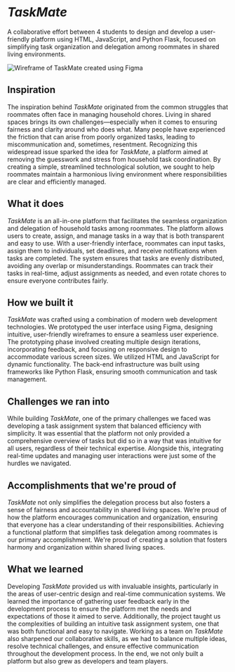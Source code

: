 # _TaskMate_
A collaborative effort between 4 students to design and develop a user-friendly platform using HTML, JavaScript, and Python Flask, focused on simplifying task organization and delegation among roommates in shared living environments.

![Wireframe of TaskMate created using Figma](https://d112y698adiu2z.cloudfront.net/photos/production/software_photos/002/689/404/datas/gallery.jpg)

## Inspiration
The inspiration behind _TaskMate_ originated from the common struggles that roommates often face in managing household chores. Living in shared spaces brings its own challenges—especially when it comes to ensuring fairness and clarity around who does what. Many people have experienced the friction that can arise from poorly organized tasks, leading to miscommunication and, sometimes, resentment. Recognizing this widespread issue sparked the idea for _TaskMate_, a platform aimed at removing the guesswork and stress from household task coordination. By creating a simple, streamlined technological solution, we sought to help roommates maintain a harmonious living environment where responsibilities are clear and efficiently managed.

## What it does
_TaskMate_ is an all-in-one platform that facilitates the seamless organization and delegation of household tasks among roommates. The platform allows users to create, assign, and manage tasks in a way that is both transparent and easy to use. With a user-friendly interface, roommates can input tasks, assign them to individuals, set deadlines, and receive notifications when tasks are completed. The system ensures that tasks are evenly distributed, avoiding any overlap or misunderstandings. Roommates can track their tasks in real-time, adjust assignments as needed, and even rotate chores to ensure everyone contributes fairly. 

## How we built it
_TaskMate_ was crafted using a combination of modern web development technologies. We prototyped the user interface using Figma, designing intuitive, user-friendly wireframes to ensure a seamless user experience. The prototyping phase involved creating multiple design iterations, incorporating feedback, and focusing on responsive design to accommodate various screen sizes. We utilized HTML and JavaScript for dynamic functionality. The back-end infrastructure was built using frameworks like Python Flask, ensuring smooth communication and task management. 

## Challenges we ran into
While building _TaskMate_, one of the primary challenges we faced was developing a task assignment system that balanced efficiency with simplicity. It was essential that the platform not only provided a comprehensive overview of tasks but did so in a way that was intuitive for all users, regardless of their technical expertise. Alongside this, integrating real-time updates and managing user interactions were just some of the hurdles we navigated.

## Accomplishments that we're proud of
_TaskMate_ not only simplifies the delegation process but also fosters a sense of fairness and accountability in shared living spaces. We’re proud of how the platform encourages communication and organization, ensuring that everyone has a clear understanding of their responsibilities.
Achieving a functional platform that simplifies task delegation among roommates is our primary accomplishment. We're proud of creating a solution that fosters harmony and organization within shared living spaces.

## What we learned
Developing _TaskMate_ provided us with invaluable insights, particularly in the areas of user-centric design and real-time communication systems. We learned the importance of gathering user feedback early in the development process to ensure the platform met the needs and expectations of those it aimed to serve. Additionally, the project taught us the complexities of building an intuitive task assignment system, one that was both functional and easy to navigate. Working as a team on _TaskMate_ also sharpened our collaborative skills, as we had to balance multiple ideas, resolve technical challenges, and ensure effective communication throughout the development process. In the end, we not only built a platform but also grew as developers and team players.

